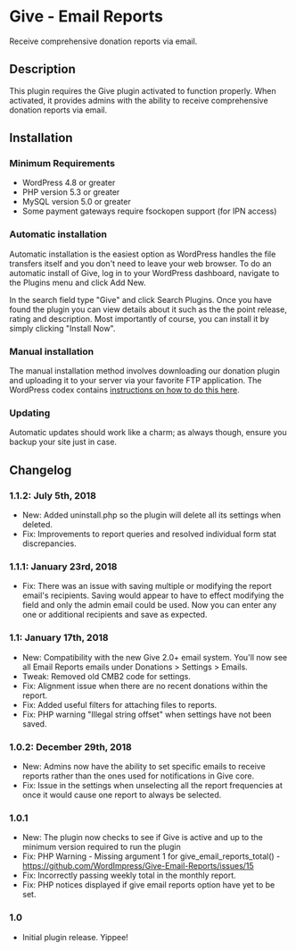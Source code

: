 # Give - Email Reports #

Receive comprehensive donation reports via email.

## Description ##

This plugin requires the Give plugin activated to function properly. When activated, it provides admins with the ability to receive comprehensive donation reports via email.

## Installation ##

### Minimum Requirements ###

* WordPress 4.8 or greater
* PHP version 5.3 or greater
* MySQL version 5.0 or greater
* Some payment gateways require fsockopen support (for IPN access)

### Automatic installation ###

Automatic installation is the easiest option as WordPress handles the file transfers itself and you don't need to leave your web browser. To do an automatic install of Give, log in to your WordPress dashboard, navigate to the Plugins menu and click Add New.

In the search field type "Give" and click Search Plugins. Once you have found the plugin you can view details about it such as the the point release, rating and description. Most importantly of course, you can install it by simply clicking "Install Now".

### Manual installation ###

The manual installation method involves downloading our donation plugin and uploading it to your server via your favorite FTP application. The WordPress codex contains [instructions on how to do this here](http://codex.wordpress.org/Managing_Plugins#Manual_Plugin_Installation).

### Updating ###

Automatic updates should work like a charm; as always though, ensure you backup your site just in case.

## Changelog ##

### 1.1.2: July 5th, 2018 ###
* New: Added uninstall.php so the plugin will delete all its settings when deleted.
* Fix: Improvements to report queries and resolved individual form stat discrepancies.

### 1.1.1: January 23rd, 2018 ###
* Fix: There was an issue with saving multiple or modifying the report email's recipients. Saving would appear to have to effect modifying the field and only the admin email could be used. Now you can enter any one or additional recipients and save as expected.

### 1.1: January 17th, 2018 ###
* New: Compatibility with the new Give 2.0+ email system. You'll now see all Email Reports emails under Donations > Settings > Emails.
* Tweak: Removed old CMB2 code for settings.
* Fix: Alignment issue when there are no recent donations within the report.
* Fix: Added useful filters for attaching files to reports.
* Fix: PHP warning "Illegal string offset" when settings have not been saved.

### 1.0.2: December 29th, 2018 ###
* New: Admins now have the ability to set specific emails to receive reports rather than the ones used for notifications in Give core.
* Fix: Issue in the settings when unselecting all the report frequencies at once it would cause one report to always be selected.

### 1.0.1 ###
* New: The plugin now checks to see if Give is active and up to the minimum version required to run the plugin
* Fix: PHP Warning - Missing argument 1 for give_email_reports_total() - https://github.com/WordImpress/Give-Email-Reports/issues/15
* Fix: Incorrectly passing weekly total in the monthly report.
* Fix: PHP notices displayed if give email reports option have yet to be set.

### 1.0 ###
* Initial plugin release. Yippee!
